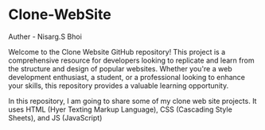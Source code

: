 # Clone-WebSite

Auther - Nisarg.S Bhoi

Welcome to the Clone Website GitHub repository! This project is a comprehensive resource for developers looking to replicate and learn from the structure and design of popular websites. Whether you're a web development enthusiast, a student, or a professional looking to enhance your skills, this repository provides a valuable learning opportunity.

In this repository, I am going to share some of my clone web site projects. It uses HTML (Hyer Texting Markup Language), CSS (Cascading Style Sheets), and JS (JavaScript) 
